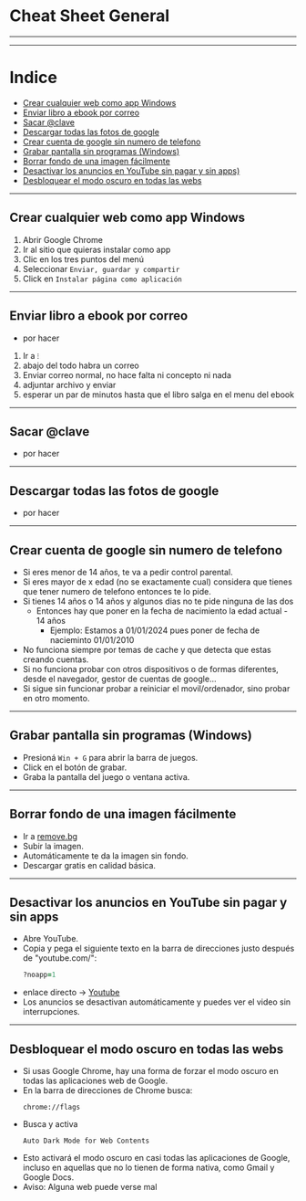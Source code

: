 # Cheat Sheet General

---
---

# Indice
  - [Crear cualquier web como app Windows](#crear-cualquier-web-como-app-windows)
  - [Enviar libro a ebook por correo](#Enviar-libro-a-ebook-por-correo)
  - [Sacar @clave](#Sacar-@clave)
  - [Descargar todas las fotos de google](#Descargar-todas-las-fotos-de-google)
  - [Crear cuenta de google sin numero de telefono](#Crear-cuenta-de-google-sin-numero-de-telefono)
  - [Grabar pantalla sin programas (Windows)](#Grabar-pantalla-sin-programas-(Windows))
  - [Borrar fondo de una imagen fácilmente](#Borrar-fondo-de-una-imagen-fácilmente)
  - [Desactivar los anuncios en YouTube sin pagar y sin apps)](#Desactivar-los-anuncios-en-YouTube-sin-pagar-y-sin-apps)
  - [Desbloquear el modo oscuro en todas las webs](#desbloquear-el-modo-oscuro-en-todas-las-webs)

---     

##  Crear cualquier web como app Windows
1. Abrir Google Chrome
2. Ir al sitio que quieras instalar como app
3. Clic en los tres puntos del menú
4. Seleccionar `Enviar, guardar y compartir`
5. Click en `Instalar página como aplicación`

---

## Enviar libro a ebook por correo
  - por hacer
1. Ir a `⁝`
2. abajo del todo habra un correo
3. Enviar correo normal, no hace falta ni concepto ni nada
4. adjuntar archivo y enviar
5. esperar un par de minutos hasta que el libro salga en el menu del ebook

---

## Sacar @clave
  - por hacer

---

## Descargar todas las fotos de google
  - por hacer

---

## Crear cuenta de google sin numero de telefono
  - Si eres menor de 14 años, te va a pedir control parental.
  - Si eres mayor de x edad (no se exactamente cual) considera que tienes que tener numero de telefono entonces te lo pide.
  - Si tienes 14 años o 14 años y algunos dias no te pide ninguna de las dos
    - Entonces hay que poner en la fecha de nacimiento la edad actual - 14 años
      - Ejemplo: Estamos a 01/01/2024 pues poner de fecha de nacieminto 01/01/2010
  - No funciona siempre por temas de cache y que detecta que estas creando cuentas.
  - Si no funciona probar con otros dispositivos o de formas diferentes, desde el navegador, gestor de cuentas de google...
  - Si sigue sin funcionar probar a reiniciar el movil/ordenador, sino probar en otro momento.

  --- 

  ## Grabar pantalla sin programas (Windows)
  - Presioná `Win + G` para abrir la barra de juegos.
  - Click en el botón de grabar.
  - Graba la pantalla del juego o ventana activa.

  ---

  ## Borrar fondo de una imagen fácilmente
  - Ir a [remove.bg](https://www.remove.bg/)
  - Subir la imagen.
  - Automáticamente te da la imagen sin fondo.
  - Descargar gratis en calidad básica.

  ---

  ## Desactivar los anuncios en YouTube sin pagar y sin apps
  - Abre YouTube.
  - Copia y pega el siguiente texto en la barra de direcciones justo después de "youtube.com/":
    ```ruby
    ?noapp=1
    ``` 
  - enlace directo → [Youtube](https://www.youtube.com/?noapp=1)
  - Los anuncios se desactivan automáticamente y puedes ver el video sin interrupciones.

  ---

  ## Desbloquear el modo oscuro en todas las webs
  - Si usas Google Chrome, hay una forma de forzar el modo oscuro en todas las aplicaciones web de Google.
  - En la barra de direcciones de Chrome busca:
    ```
    chrome://flags
    ```
  - Busca y activa
    ```
    Auto Dark Mode for Web Contents
    ```
  - Esto activará el modo oscuro en casi todas las aplicaciones de Google, incluso en aquellas que no lo tienen de forma nativa, como Gmail y Google Docs.
  - Aviso: Alguna web puede verse mal 
